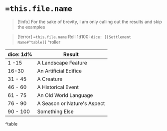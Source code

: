 # `=this.file.name`
>[!info] For the sake of brevity, I am only calling out the results and skip the examples

> [!error] `=this.file.name`
> Roll 1d100:  `dice: [[Settlement Name#^table]]`
^roller

| dice: 1d%    | Result                      |
| ------- | --------------------------- |
| 1 -15   | A Landscape Feature         |
| 16-30   | An Artificial Edifice       |
| 31 - 45 | A Creature                  |
| 46 - 60 | A Historical Event          |
| 61 - 75 | An Old World Language       |
| 76 - 90 | A Season or Nature's Aspect |
| 90 - 100 | Something Else              |
^table


